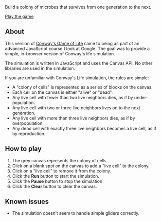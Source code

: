 Build a colony of microbes that survives from one generation to the next.

<a href="/games/game-conway" class="button">Play the game</a>

## About

This version of [Conway's Game of Life][conway] came to being as part of an
advanced JavaScript course I took at Google. The goal was to provide a
simple, in-browser version of Conway's life simulation.

The simulation is written in JavaScript and uses the Canvas API. No other
libraries are used in the simulation.

If you are unfamiliar with Conway's Life simulation, the rules are simple:

+ A "colony of cells" is represented as a series of blocks on the canvas.
+ Each cell on the canvas is either "alive" or "dead".
+ Any live cell with fewer than two live neighbors dies, as if by
  under-population.
+ Any live cell with two or three live neighbors lives on to the next
  generation.
+ Any live cell with more than three live neighbors dies, as if by
  overpopulation.
+ Any dead cell with exactly three live neighbors becomes a live cell, as if
  by reproduction.

## How to play

1. The grey canvas represents the colony of cells.
1. Click on a blank spot on the canvas to add a "live cell" to the colony.
1. Click on a "live cell" to remove it from the colony.
1. Click the **Run** button to start the simulation.
1. Click the **Pause** button to stop the simulation.
1. Click the **Clear** button to clear the canvas.

## Known issues

+ The simulation doesn't seem to handle simple gliders correctly.

[conway]: https://en.wikipedia.org/wiki/Conway%27s_Game_of_Life
